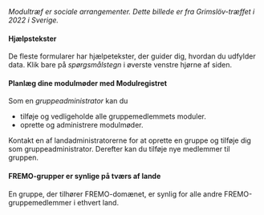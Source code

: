 ﻿*Modultræf er sociale arrangementer. Dette billede er fra Grimslöv-træffet i 2022 i Sverige.*

#### Hjælpstekster
De fleste formularer har hjælpetekster, der guider dig, hvordan du udfylder data. 
Klik bare på *spørgsmålstegn* i øverste venstre hjørne af siden.

#### Planlæg dine modulmøder med Modulregistret

Som en *gruppeadministrator* kan du
- tilføje og vedligeholde alle gruppemedlemmets moduler.
- oprette og administrere modulmøder.

Kontakt en af landadministratorerne for at oprette en gruppe og tilføje dig som gruppeadministrator.
Derefter kan du tilføje nye medlemmer til gruppen.

#### FREMO-grupper er synlige på tværs af lande
En gruppe, der tilhører FREMO-domænet, er synlig for alle andre FREMO-gruppemedlemmer i ethvert land.